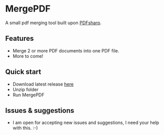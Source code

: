 # MergePDF
A small pdf merging tool built upon [PDFsharp](http://www.pdfsharp.com/PDFsharp/index.php?option=com_content&task=view&id=12&Itemid=40).

## Features
- Merge 2 or more PDF documents into one PDF file.
- More to come! 

## Quick start
* Download latest release [here](https://github.com/jpabeem/MergePDF/blob/master/releases/MergePDF-1.00.zip)
* Unzip folder
* Run MergePDF 

## Issues & suggestions

* I am open for accepting new issues and suggestions, I need your help with this. :-)

